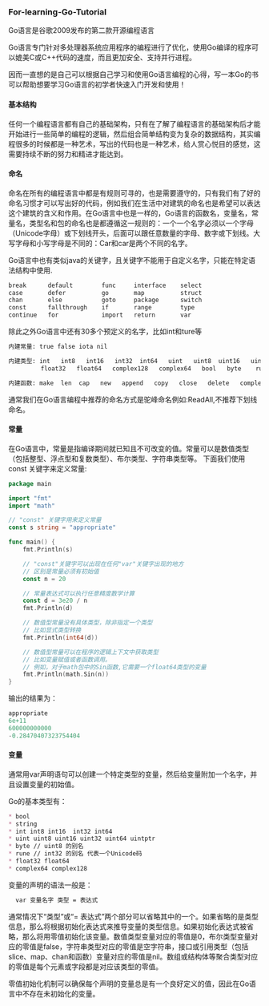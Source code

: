 ### For-learning-Go-Tutorial

Go语言是谷歌2009发布的第二款开源编程语言

Go语言专门针对多处理器系统应用程序的编程进行了优化，使用Go编译的程序可以媲美C或C++代码的速度，而且更加安全、支持并行进程。

因而一直想的是自己可以根据自己学习和使用Go语言编程的心得，写一本Go的书可以帮助想要学习Go语言的初学者快速入门开发和使用！



#### 基本结构

任何一个编程语言都有自己的基础架构，只有在了解了编程语言的基础架构后才能开始进行一些简单的编程的逻辑，然后组合简单结构变为复杂的数据结构，其实编程很多的时候都是一种艺术，写出的代码也是一种艺术，给人赏心悦目的感觉，这需要持续不断的努力和精进才能达到。

#### 命名

命名在所有的编程语言中都是有规则可寻的，也是需要遵守的，只有我们有了好的命名习惯才可以写出好的代码，例如我们在生活中对建筑的命名也是希望可以表达这个建筑的含义和作用。在Go语言中也是一样的，Go语言的函数名，变量名，常量名，类型名和包的命名也是都遵循这一规则的：一个一个名字必须以一个字母（Unicode字母）或下划线开头，后面可以跟任意数量的字母、数字或下划线。大写字母和小写字母是不同的：Car和car是两个不同的名字。

Go语言中也有类似java的关键字，且关键字不能用于自定义名字，只能在特定语法结构中使用.

```markdown
break      default        func     interface    select
case       defer          go       map          struct
chan       else           goto     package      switch
const      fallthrough    if       range        type
continue   for            import   return       var
```
除此之外Go语言中还有30多个预定义的名字，比如int和ture等

```markdown
内建常量: true false iota nil

内建类型: int   int8   int16   int32  int64   uint   uint8  uint16   uint32   uint64   uintptr  
         float32   float64   complex128   complex64   bool   byte    rune   string  error

内建函数: make  len  cap   new   append   copy   close   delete   complex   real    imag    panic  recover
```
通常我们在Go语言编程中推荐的命名方式是驼峰命名例如:ReadAll,不推荐下划线命名。


#### 常量

在Go语言中，常量是指编译期间就已知且不可改变的值。常量可以是数值类型（包括整型、浮点型和复数类型）、布尔类型、字符串类型等。
下面我们使用const 关键字来定义常量:

```go
package main

import "fmt"
import "math"

// "const" 关键字用来定义常量
const s string = "appropriate"

func main() {
	fmt.Println(s)

	// "const"关键字可以出现在任何"var"关键字出现的地方
	// 区别是常量必须有初始值
	const n = 20

	// 常量表达式可以执行任意精度数学计算
	const d = 3e20 / n
	fmt.Println(d)

	// 数值型常量没有具体类型，除非指定一个类型
	// 比如显式类型转换
	fmt.Println(int64(d))

	// 数值型常量可以在程序的逻辑上下文中获取类型
	// 比如变量赋值或者函数调用。
	// 例如，对于math包中的Sin函数,它需要一个float64类型的变量
	fmt.Println(math.Sin(n))
}
```
输出的结果为：

```go
appropriate
6e+11
600000000000
-0.28470407323754404
```

#### 变量
通常用var声明语句可以创建一个特定类型的变量，然后给变量附加一个名字，并且设置变量的初始值。

Go的基本类型有：
```markdown
* bool
* string
* int int8 int16  int32 int64 
* uint uint8 uint16 uint32 uint64 uintptr
* byte // uint8 的别名
* rune // int32 的别名 代表一个Unicode码
* float32 float64
* complex64 complex128
```

变量的声明的语法一般是：
```markdown
  var 变量名字 类型 = 表达式
```
通常情况下“类型”或“= 表达式”两个部分可以省略其中的一个。如果省略的是类型信息，那么将根据初始化表达式来推导变量的类型信息。如果初始化表达式被省略，那么将用零值初始化该变量。数值类型变量对应的零值是0，布尔类型变量对应的零值是false，字符串类型对应的零值是空字符串，接口或引用类型（包括slice、map、chan和函数）变量对应的零值是nil。数组或结构体等聚合类型对应的零值是每个元素或字段都是对应该类型的零值。

零值初始化机制可以确保每个声明的变量总是有一个良好定义的值，因此在Go语言中不存在未初始化的变量。



